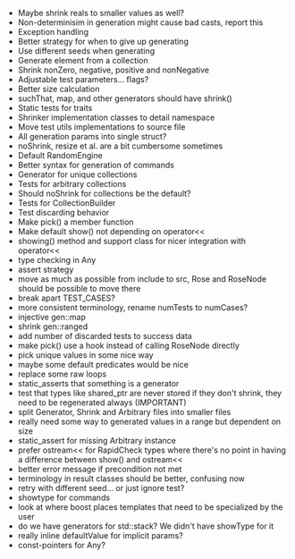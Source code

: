 - Maybe shrink reals to smaller values as well?
- Non-determinisim in generation might cause bad casts, report this
- Exception handling
- Better strategy for when to give up generating
- Use different seeds when generating
- Generate element from a collection
- Shrink nonZero, negative, positive and nonNegative
- Adjustable test parameters... flags?
- Better size calculation
- suchThat, map, and other generators should have shrink()
- Static tests for traits
- Shrinker implementation classes to detail namespace
- Move test utils implementations to source file
- All generation params into single struct?
- noShrink, resize et al. are a bit cumbersome sometimes
- Default RandomEngine
- Better syntax for generation of commands
- Generator for unique collections
- Tests for arbitrary collections
- Should noShrink for collections be the default?
- Tests for CollectionBuilder
- Test discarding behavior
- Make pick() a member function
- Make default show() not depending on operator<<
- showing() method and support class for nicer integration with operator<<
- type checking in Any
- assert strategy
- move as much as possible from include to src, Rose and RoseNode should be possible to move there
- break apart TEST_CASES?
- more consistent terminology, rename numTests to numCases?
- injective gen::map
- shrink gen::ranged
- add number of discarded tests to success data
- make pick() use a hook instead of calling RoseNode directly
- pick unique values in some nice way
- maybe some default predicates would be nice
- replace some raw loops
- static_asserts that something is a generator
- test that types like shared_ptr<T> are never stored if they don't shrink, they need to be regenerated always (IMPORTANT)
- split Generator, Shrink and Arbitrary files into smaller files
- really need some way to generated values in a range but dependent on size
- static_assert for missing Arbitrary instance
- prefer ostream<< for RapidCheck types where there's no point in having a difference between show() and ostream<<
- better error message if precondition not met
- terminology in result classes should be better, confusing now
- retry with different seed... or just ignore test?
- showtype for commands
- look at where boost places templates that need to be specialized by the user
- do we have generators for std::stack? We didn't have showType for it
- really inline defaultValue for implicit params?
- const-pointers for Any?
